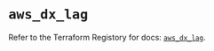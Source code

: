 # `aws_dx_lag`

Refer to the Terraform Registory for docs: [`aws_dx_lag`](https://registry.terraform.io/providers/hashicorp/aws/5.16.0/docs/resources/dx_lag).
